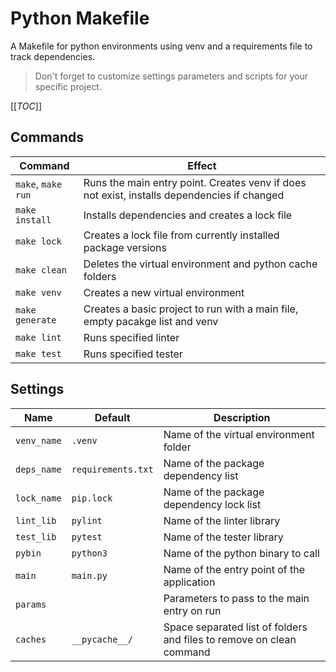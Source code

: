 # Python Makefile

A Makefile for python environments using venv and a requirements file to track dependencies.

> Don't forget to customize settings parameters and scripts for your specific project.

[[_TOC_]]

## Commands

|Command|Effect|
|---|---|
|`make`, `make run`|Runs the main entry point. Creates venv if does not exist, installs dependencies if changed|
|`make install`|Installs dependencies and creates a lock file|
|`make lock`|Creates a lock file from currently installed package versions|
|`make clean`|Deletes the virtual environment and python cache folders|
|`make venv`|Creates a new virtual environment|
|`make generate`|Creates a basic project to run with a main file, empty pacakge list and venv|
|`make lint`|Runs specified linter|
|`make test`|Runs specified tester|

## Settings

|Name|Default|Description|
|---|---|---|
|`venv_name`|`.venv`|Name of the virtual environment folder|
|`deps_name`|`requirements.txt`|Name of the package dependency list|
|`lock_name`|`pip.lock`|Name of the package dependency lock list|
|`lint_lib`|`pylint`|Name of the linter library|
|`test_lib`|`pytest`|Name of the tester library|
|`pybin`|`python3`|Name of the python binary to call|
|`main`|`main.py`|Name of the entry point of the application|
|`params`||Parameters to pass to the main entry on run|
|`caches`|`__pycache__/`|Space separated list of folders and files to remove on clean command|
